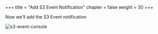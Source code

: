 +++
title = "Add S3 Event Notification"
chapter = false
weight = 30
+++

Now we'll add the S3 Event notification

![s3-event-console](/images/social-media-analytics/twitter-dashboard-8.gif)
<FILL THIS OUT>